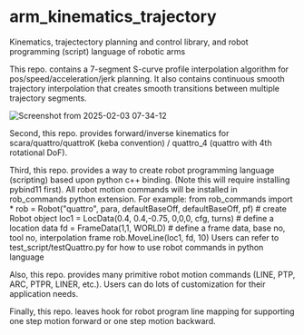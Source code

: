# arm_kinematics_trajectory
Kinematics, trajectectory planning and control library, and robot programming (script) language of robotic arms

This repo. contains a 7-segment S-curve profile interpolation algorithm for pos/speed/acceleration/jerk planning.
It also contains continuous smooth trajectory interpolation that creates smooth transitions between multiple
trajectory segments.

![Screenshot from 2025-02-03 07-34-12](https://github.com/user-attachments/assets/b2073038-814c-4f3c-a8f6-55845c33fbd1)


Second, this repo. provides forward/inverse kinematics for scara/quattro/quattroK (keba convention) / quattro_4 (quattro
with 4th rotational DoF).

Third, this repo. provides a way to create robot programming language (scripting) based upon python c++ binding. (Note
this will require installing pybind11 first). All robot motion commands will be installed in rob_commands  python extension.
For example:
    from rob_commands import *
    rob = Robot("quattro", para, defaultBaseOff, defaultBaseOff, pf)   # create Robot object
    loc1 = LocData(0.4, 0.4,-0.75, 0,0,0, cfg, turns)     # define a location data
    fd = FrameData(1,1, WORLD)     # define a frame data, base no, tool no, interpolation frame
    rob.MoveLine(loc1, fd, 10)
Users can refer to test_script/testQuattro.py for how to use robot commands in python language


Also, this repo. provides many primitive robot motion commands (LINE, PTP, ARC, PTPR, LINER, etc.).
Users can do lots of customization for their application needs.

Finally, this repo. leaves hook for robot program line mapping for supporting  one step motion forward or
one step motion backward.

